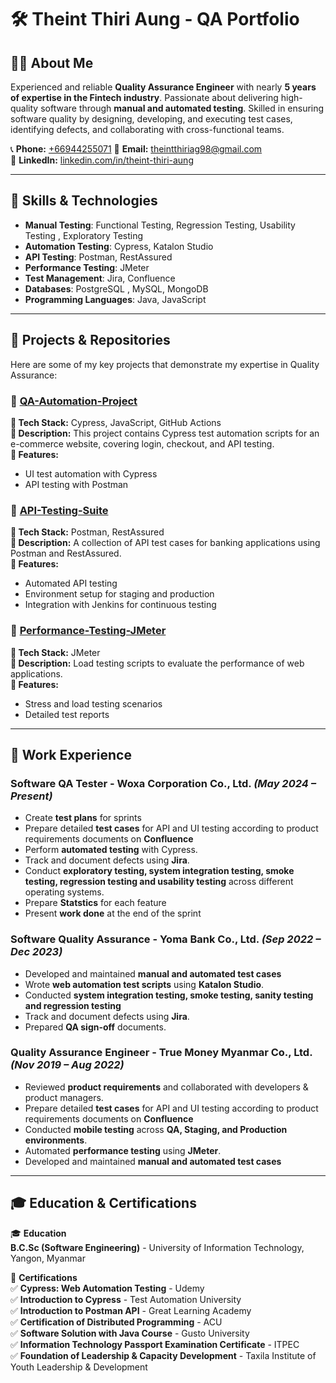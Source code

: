 # 🛠️ Theint Thiri Aung - QA Portfolio

## 👩‍💻 About Me
Experienced and reliable **Quality Assurance Engineer** with nearly **5 years of expertise in the Fintech industry**. Passionate about delivering high-quality software through **manual and automated testing**. Skilled in ensuring software quality by designing, developing, and executing test cases, identifying defects, and collaborating with cross-functional teams.

📞 **Phone:** [+66944255071](tel:+66944255071)
📧 **Email:** [theintthiriag98@gmail.com](mailto:theintthiriag98@gmail.com)  
🔗 **LinkedIn:** [linkedin.com/in/theint-thiri-aung](https://www.linkedin.com/in/theint-thiri-aung-treasure-a54578192/)  

---

## 📌 **Skills & Technologies**
- **Manual Testing**: Functional Testing, Regression Testing, Usability Testing  , Exploratory Testing
- **Automation Testing**: Cypress, Katalon Studio  
- **API Testing**: Postman, RestAssured  
- **Performance Testing**: JMeter  
- **Test Management**: Jira, Confluence  
- **Databases**: PostgreSQL , MySQL, MongoDB
- **Programming Languages**: Java, JavaScript  

---

## 📂 **Projects & Repositories**
Here are some of my key projects that demonstrate my expertise in Quality Assurance:

### 🔹 [QA-Automation-Project](https://github.com/Theint3ag/qa-automation-project)
**🔹 Tech Stack:** Cypress, JavaScript, GitHub Actions  
**📌 Description:** This project contains Cypress test automation scripts for an e-commerce website, covering login, checkout, and API testing.  
**🚀 Features:**  
- UI test automation with Cypress  
- API testing with Postman  

### 🔹 [API-Testing-Suite](https://github.com/Theint3ag/api-testing-suite)
**🔹 Tech Stack:** Postman, RestAssured  
**📌 Description:** A collection of API test cases for banking applications using Postman and RestAssured.  
**🚀 Features:**  
- Automated API testing  
- Environment setup for staging and production  
- Integration with Jenkins for continuous testing  

### 🔹 [Performance-Testing-JMeter](https://github.com/Theint3ag/performance-testing-jmeter)
**🔹 Tech Stack:** JMeter  
**📌 Description:** Load testing scripts to evaluate the performance of web applications.  
**🚀 Features:**  
- Stress and load testing scenarios  
- Detailed test reports  

---

## 📜 **Work Experience**
### **Software QA Tester** - Woxa Corporation Co., Ltd. *(May 2024 – Present)*
- Create **test plans** for sprints  
- Prepare detailed **test cases** for API and UI testing according to product requirements documents on **Confluence**
- Perform **automated testing** with Cypress.  
- Track and document defects using **Jira**.  
- Conduct **exploratory testing, system integration testing, smoke testing, regression testing and usability testing** across different operating systems.
- Prepare **Statstics** for each feature
- Present **work done** at the end of the sprint

### **Software Quality Assurance** - Yoma Bank Co., Ltd. *(Sep 2022 – Dec 2023)*
- Developed and maintained **manual and automated test cases**  
- Wrote **web automation test scripts** using **Katalon Studio**.  
- Conducted **system integration testing, smoke testing, sanity testing and regression testing**
- Track and document defects using **Jira**.  
- Prepared **QA sign-off** documents.  

### **Quality Assurance Engineer** - True Money Myanmar Co., Ltd. *(Nov 2019 – Aug 2022)*
- Reviewed **product requirements** and collaborated with developers & product managers.
- Prepare detailed **test cases** for API and UI testing according to product requirements documents on **Confluence**
- Conducted **mobile testing** across **QA, Staging, and Production environments**.  
- Automated **performance testing** using **JMeter**.
- Developed and maintained **manual and automated test cases**  


---


## 🎓 **Education & Certifications**

🎓 **Education** <br>
**B.C.Sc (Software Engineering)** - University of Information Technology, Yangon, Myanmar  

📜 **Certifications**  
✅ **Cypress: Web Automation Testing** - Udemy  <br>
✅ **Introduction to Cypress** - Test Automation University  <br>
✅ **Introduction to Postman API**  - Great Learning Academy <br>
✅ **Certification of Distributed Programming** - ACU <br>
✅ **Software Solution with Java Course** - Gusto University <br>
✅ **Information Technology Passport Examination Certificate** - ITPEC <br>
✅ **Foundation of Leadership & Capacity Development** - Taxila Institute of Youth Leadership & Development <br>







